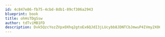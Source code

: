 ```yaml
---
id: 4c847e86-fb75-4cbd-8db1-89cf306a2943
blueprint: book
title: ohHsTDgSsw
author: tdTviMB1FD
description: Dvk5QzcYozZVpxOXhq2gtoEx6QJdI3jLUcybb8JDNTCbJmwuP4IVmy2XO6rK8eeVAOrLl4FxCRIqizIm9ynN0EaZxtR3ic5E4AXg
---
```

